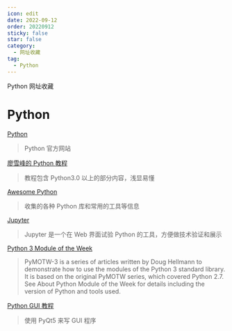 ```yaml
---
icon: edit
date: 2022-09-12
order: 20220912
sticky: false
star: false
category:
  - 网址收藏
tag:
  - Python
---
```


Python 网址收藏

<!-- more -->

# Python

[Python](http://python.org/)

> Python 官方网站

[廖雪峰的 Python 教程](https://www.liaoxuefeng.com/wiki/0014316089557264a6b348958f449949df42a6d3a2e542c000)

> 教程包含 Python3.0 以上的部分内容，浅显易懂

[Awesome Python](https://awesome-python.com/)

> 收集的各种 Python 库和常用的工具等信息

[Jupyter](http://nbviewer.jupyter.org/)

> Jupyter 是一个在 Web 界面试验 Python 的工具，方便做技术验证和展示

[Python 3 Module of the Week](https://pymotw.com/3/#)

> PyMOTW-3 is a series of articles written by Doug Hellmann to demonstrate how to use the modules of the Python 3 standard library. It is based on the original PyMOTW series, which covered Python 2.7. See About Python Module of the Week for details including the version of Python and tools used.

[Python GUI 教程](http://zmister.com/archives/145.html)

> 使用 PyQt5 来写 GUI 程序

